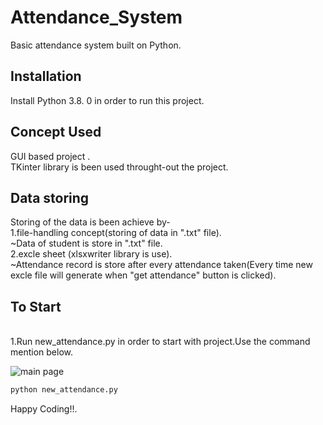 # Attendance_System
Basic attendance system built on Python.

## Installation
Install Python 3.8. 0 in order to run this project.

## Concept Used
GUI based project . 
<br/>TKinter library is been used throught-out the project.

## Data storing
Storing of the data is been achieve by-
<br/>1.file-handling concept(storing of data in ".txt" file).
  <br/> ~Data of student is store in ".txt" file.
<br/>2.excle sheet (xlsxwriter library is use). 
  <br/> ~Attendance record is store after every attendance taken(Every time new excle file will generate when "get attendance" button is clicked).
   
## To Start
<br/> 1.Run new_attendance.py in order to start with project.Use the command mention below.

![main page](../Attendance_System/Project_image/Main_Page.png)
```bash
python new_attendance.py
```
Happy Coding!!.
